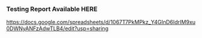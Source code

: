 ### Testing Report Available HERE
https://docs.google.com/spreadsheets/d/1067T7PkMPkz_Y4GInD6IdrIM9xu0DWNyANFzAdwTLB4/edit?usp=sharing 
